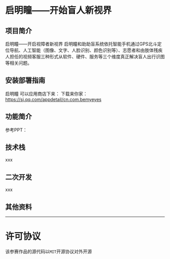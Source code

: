 <!-- 内容建议:以下为建议你可以补充的内容要点和方向 -->

# 启明瞳——开始盲人新视界
<!-- 请将上面“项目名”替换为你本次参赛作品的项目名 -->


## 项目简介
<!-- 请描述此次参赛作品的简介，建议用「一句话简介」+ 详细介绍的形式 -->
启明瞳——开启视障者新视界
启明瞳和助助盲系统依托智能手机通过GPS北斗定位导航、人工智能（图像、文字、人脸识别、颜色识别等）、志愿者和由肢体残疾人担任的视频客服三种形式从软件、硬件、服务等三个维度真正解决盲人出行识图等相关问题。



## 安装部署指南
<!-- 请描述该应用的使用步骤，包括下载、依赖安装、参数及软硬件配置（如有）等，特别提醒：如果需要特殊硬件支持，请在 README 中写明，也和大赛官方沟通。 -->
启明瞳 可以应用商店下来：
下载来你家：
https://sj.qq.com/appdetail/cn.com.bemyeyes



## 功能简介
<!-- 请给出该应用的主要功能点 -->
参考PPT：


## 技术栈
<!-- 请给出该应用主要的技术栈，包括使用的声网和环信（如有用） SDK 版本 -->
xxx


## 二次开发
<!-- 1、如果是基于已有项目进行二次开发的参赛作品，请在此说明主要变更点，并附上原项目链接。2、如果是本次全新开发，请写“无” -->
xxx


## 其他资料
<!-- 能全方位展示你的作品亮点的资料，包括：1、如果是文件，可以放到该仓库你的文件中，在这里附上链接。2、如果是外部视频可以附上链接 -->

---
# 许可协议

该参赛作品的源代码以`MIT`开源协议对外开源



<!-- 往年作品 README 参考
https://github.com/AgoraIO-Community/RTE-2021-Innovation-Challenge/blob/master/Application-Challenge/%E3%80%90%E5%8A%A0%E6%B2%B9%EF%BC%8C%E6%89%93%E5%B7%A5%E4%BA%BA%E3%80%91AgoraHomeAI/README.zh.md

https://github.com/AgoraIO-Community/RTE-2021-Innovation-Challenge/blob/master/Application-Challenge/%5Brethinking%5D%E9%83%BD%E5%B8%82%E6%8E%A2%E9%99%A9%E5%AE%B6/Readme.md

https://github.com/AgoraIO-Community/RTE-2021-Innovation-Challenge/blob/master/Application-Challenge/%5B%E5%8F%B2%E5%A4%A7%E4%BC%9F%5D%20%E6%95%99%E5%AD%A6%E5%8A%A9%E6%89%8B/README.md

https://github.com/AgoraIO-Community/RTE-2021-Innovation-Challenge/blob/master/Application-Challenge/%E3%80%90AnakinChen%E3%80%91%E8%BF%9E%E9%BA%A6%E9%97%AE%E7%AD%94PK/README.md -->
